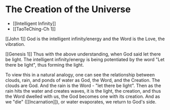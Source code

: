 # The Creation of the Universe

- [[Intelligent Infinity]]
- [[TaoTeChing-Ch 1]]

[[John 1]]
God is the intelligent infinity/energy and the Word is the Love, the vibration. 

[[Genesis 1]]
Thus with the above understanding, when God said let there be light. The intelligent infinity/energy is being potentiated by the word "Let there be light", thus forming the light.

To view this in a natural analogy, one can see the relationship between clouds, rain, and ponds of water as God, the Word, and the Creation. The clouds are God. And the rain is the Word - "let there be light". Then as the rain hits the water and creates waves, it is the light, the creation, and thus the Word dwelled with us, the God becomes one with its creation. And as we "die" ([[Incarnation]]), or water evaporates, we return to God's side.
